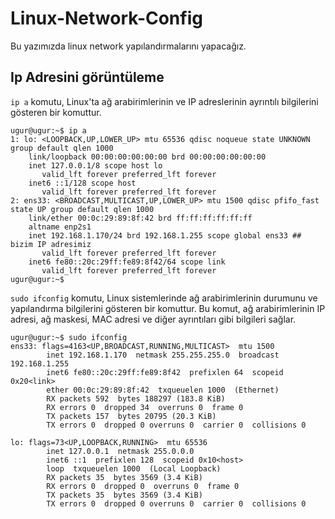 # Linux-Network-Config


Bu yazımızda linux network yapılandırmalarını yapacağız. 

## Ip Adresini görüntüleme

`ip a` komutu, Linux'ta ağ arabirimlerinin ve IP adreslerinin ayrıntılı bilgilerini gösteren bir komuttur.

```
ugur@ugur:~$ ip a
1: lo: <LOOPBACK,UP,LOWER_UP> mtu 65536 qdisc noqueue state UNKNOWN group default qlen 1000
    link/loopback 00:00:00:00:00:00 brd 00:00:00:00:00:00
    inet 127.0.0.1/8 scope host lo
       valid_lft forever preferred_lft forever
    inet6 ::1/128 scope host 
       valid_lft forever preferred_lft forever
2: ens33: <BROADCAST,MULTICAST,UP,LOWER_UP> mtu 1500 qdisc pfifo_fast state UP group default qlen 1000
    link/ether 00:0c:29:89:8f:42 brd ff:ff:ff:ff:ff:ff
    altname enp2s1
    inet 192.168.1.170/24 brd 192.168.1.255 scope global ens33 ## bizim IP adresimiz
       valid_lft forever preferred_lft forever
    inet6 fe80::20c:29ff:fe89:8f42/64 scope link 
       valid_lft forever preferred_lft forever
ugur@ugur:~$ 
```

`sudo ifconfig` komutu, Linux sistemlerinde ağ arabirimlerinin durumunu ve yapılandırma bilgilerini gösteren bir komuttur. Bu komut, ağ arabirimlerinin IP adresi, ağ maskesi, MAC adresi ve diğer ayrıntıları gibi bilgileri sağlar.
```
ugur@ugur:~$ sudo ifconfig
ens33: flags=4163<UP,BROADCAST,RUNNING,MULTICAST>  mtu 1500
        inet 192.168.1.170  netmask 255.255.255.0  broadcast 192.168.1.255
        inet6 fe80::20c:29ff:fe89:8f42  prefixlen 64  scopeid 0x20<link>
        ether 00:0c:29:89:8f:42  txqueuelen 1000  (Ethernet)
        RX packets 592  bytes 188297 (183.8 KiB)
        RX errors 0  dropped 34  overruns 0  frame 0
        TX packets 157  bytes 20795 (20.3 KiB)
        TX errors 0  dropped 0 overruns 0  carrier 0  collisions 0

lo: flags=73<UP,LOOPBACK,RUNNING>  mtu 65536
        inet 127.0.0.1  netmask 255.0.0.0
        inet6 ::1  prefixlen 128  scopeid 0x10<host>
        loop  txqueuelen 1000  (Local Loopback)
        RX packets 35  bytes 3569 (3.4 KiB)
        RX errors 0  dropped 0  overruns 0  frame 0
        TX packets 35  bytes 3569 (3.4 KiB)
        TX errors 0  dropped 0 overruns 0  carrier 0  collisions 0
```

